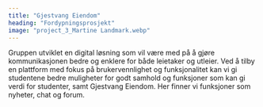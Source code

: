 ```yaml
---
title: "Gjestvang Eiendom"
heading: "Fordypningsprosjekt"
image: "project_3_Martine Landmark.webp"
---
```


Gruppen utviklet en digital løsning som vil være med på å gjøre kommunikasjonen bedre og enklere for både leietaker og utleier. Ved å tilby en plattform med fokus på brukervennlighet og funksjonalitet kan vi gi studentene bedre muligheter for godt samhold og funksjoner som kan gi verdi for studenter, samt Gjestvang Eiendom. Her finner vi funksjoner som nyheter, chat og forum.
